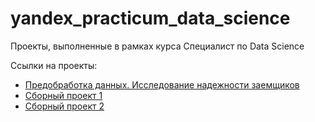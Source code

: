 # yandex_practicum_data_science
Проекты, выполненные в рамках курса Специалист по Data Science

Ссылки на проекты:
- [Предобработка данных. Исследование надежности заемщиков](https://github.com/janegris/yandex_practicum_data_science/tree/main/1_Preprocessing%20data "Project1")
- [Сборный проект 1](https://github.com/janegris/yandex_practicum_data_science/tree/main/3_Project%201 "Project1")
- [Сборный проект 2](https://github.com/janegris/yandex_practicum_data_science/tree/main/7_Project%202 "Project2")
